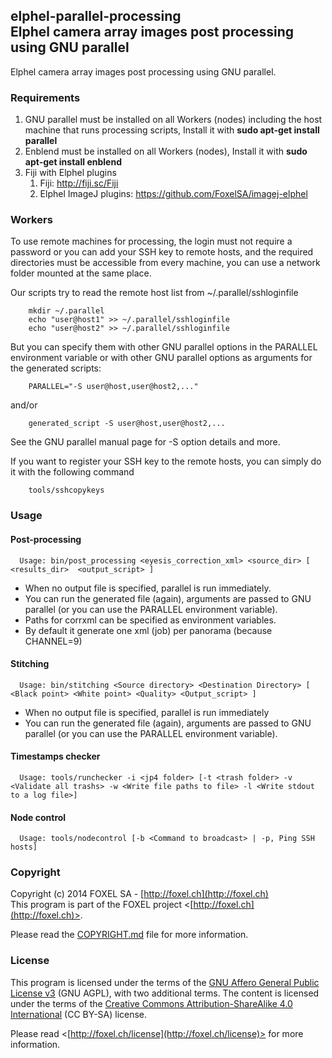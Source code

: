 ## elphel-parallel-processing<br />Elphel camera array images post processing using GNU parallel

Elphel camera array images post processing using GNU parallel.

### Requirements

1. GNU parallel must be installed on all Workers (nodes) including the host machine that runs processing scripts, Install it with **sudo apt-get install parallel**
2. Enblend must be installed on all Workers (nodes), Install it with **sudo apt-get install enblend**
3. Fiji with Elphel plugins
    1. Fiji: http://fiji.sc/Fiji
    2. Elphel ImageJ plugins: https://github.com/FoxelSA/imagej-elphel

### Workers

To use remote machines for processing, the login must not require a password or you can add your SSH key to remote hosts, and the required directories must be accessible from every machine, you can use a network folder mounted at the same place.

Our scripts try to read the remote host list from ~/.parallel/sshloginfile

        mkdir ~/.parallel
        echo "user@host1" >> ~/.parallel/sshloginfile
        echo "user@host2" >> ~/.parallel/sshloginfile
        
 But you can specify them with other GNU parallel options in the PARALLEL environment variable or with other GNU parallel options as arguments for the generated scripts:

        PARALLEL="-S user@host,user@host2,..."

and/or

        generated_script -S user@host,user@host2,...

See the GNU parallel manual page for -S option details and more.

If you want to register your SSH key to the remote hosts, you can simply do it with the following command

        tools/sshcopykeys

### Usage
#### Post-processing
      
      Usage: bin/post_processing <eyesis_correction_xml> <source_dir> [ <results_dir>  <output_script> ]

- When no output file is specified, parallel is run immediately.
- You can run the generated file (again), arguments are passed to GNU parallel (or you can use the PARALLEL environment variable). 
- Paths for corrxml can be specified as environment variables.
- By default it generate one xml (job) per panorama (because CHANNEL=9)

#### Stitching

      Usage: bin/stitching <Source directory> <Destination Directory> [ <Black point> <White point> <Quality> <Output_script> ]
    
- When no output file is specified, parallel is run immediately
- You can run the generated file (again), arguments are passed to GNU parallel (or you can use the PARALLEL environment variable). 

#### Timestamps checker

      Usage: tools/runchecker -i <jp4 folder> [-t <trash folder> -v <Validate all trashs> -w <Write file paths to file> -l <Write stdout to a log file>]

#### Node control

      Usage: tools/nodecontrol [-b <Command to broadcast> | -p, Ping SSH hosts]

### Copyright

Copyright (c) 2014 FOXEL SA - [http://foxel.ch](http://foxel.ch)<br />
This program is part of the FOXEL project <[http://foxel.ch](http://foxel.ch)>.

Please read the [COPYRIGHT.md](COPYRIGHT.md) file for more information.


### License

This program is licensed under the terms of the
[GNU Affero General Public License v3](http://www.gnu.org/licenses/agpl.html)
(GNU AGPL), with two additional terms. The content is licensed under the terms
of the
[Creative Commons Attribution-ShareAlike 4.0 International](http://creativecommons.org/licenses/by-sa/4.0/)
(CC BY-SA) license.

Please read <[http://foxel.ch/license](http://foxel.ch/license)> for more
information.
